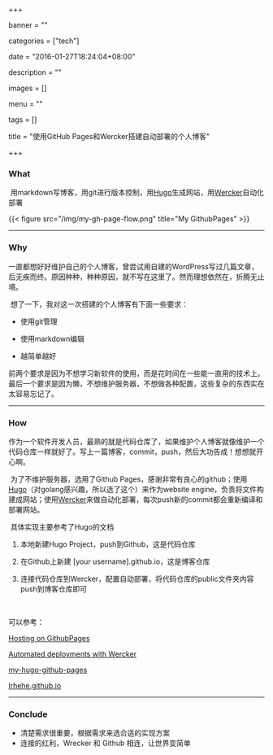+++

banner = ""

categories = ["tech"]

date = "2016-01-27T18:24:04+08:00"

description = ""

images = []

menu = ""

tags = []

title = "使用GitHub Pages和Wercker搭建自动部署的个人博客"

+++

<!--more-->



### What

​	用markdown写博客，用git进行版本控制，用[Hugo](https://gohugo.io/)生成网站，用[Wercker](http://wercker.com/)自动化部署

{{< figure src="/img/my-gh-page-flow.png" title="My GithubPages" >}}



---

### Why

​	一直都想好好维护自己的个人博客，曾尝试用自建的WordPress写过几篇文章，后无疾而终。原因种种，种种原因，就不写在这里了。然而理想依然在，折腾无止境。

​	想了一下，我对这一次搭建的个人博客有下面一些要求：

* 使用git管理


* 使用markdown编辑


* 越简单越好

​	前两个要求是因为不想学习新软件的使用，而是花时间在一些能一直用的技术上。最后一个要求是因为懒，不想维护服务器，不想做各种配置，这些复杂的东西实在太容易忘记了。

---

### How

​	作为一个软件开发人员，最熟的就是代码仓库了，如果维护个人博客就像维护一个代码仓库一样就好了。写上一篇博客，commit，push，然后大功告成！想想就开心啊。

​	为了不维护服务器，选用了Github Pages，感谢非常有良心的github；使用[Hugo](https://gohugo.io/)（对golang感兴趣，所以选了这个）来作为website engine，负责将文件构建成网站；使用[Wercker](http://wercker.com/)来做自动化部署，每次push新的commit都会重新编译和部署网站。

​	具体实现主要参考了Hugo的文档

1. 本地新建Hugo Project，push到Github，这是代码仓库
   
2. 在Github上新建 [your username].github.io，这是博客仓库
   
3. 连接代码仓库到Wercker，配置自动部署，将代码仓库的public文件夹内容push到博客仓库即可
   
   ​

可以参考：

[Hosting on GithubPages](https://gohugo.io/tutorials/github-pages-blog/)

[Automated deployments with Wercker](https://gohugo.io/tutorials/automated-deployments/)

[my-hugo-github-pages](https://github.com/lrhehe/my-hugo-github-pages)

[lrhehe.github.io](https://github.com/lrhehe/lrhehe.github.io)

---

### Conclude

* 清楚需求很重要，根据需求来选合适的实现方案
* 连接的红利，Wrecker 和 Github 相连，让世界变简单
